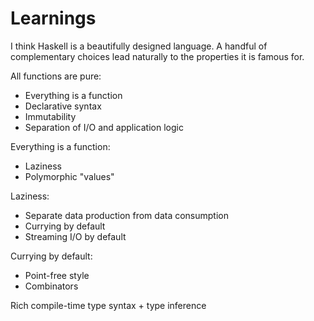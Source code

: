 # Learnings

I think Haskell is a beautifully designed language.
A handful of complementary choices lead naturally to the properties it is famous for.

All functions are pure:
- Everything is a function
- Declarative syntax
- Immutability
- Separation of I/O and application logic

Everything is a function:
- Laziness
- Polymorphic "values"

Laziness:
- Separate data production from data consumption
- Currying by default
- Streaming I/O by default

Currying by default:
- Point-free style
- Combinators

Rich compile-time type syntax + type inference